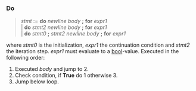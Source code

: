 ### Do

> *stmt* := **do** *newline* *body* **;** **for** *expr1*\
> | **do** *stmt2* *newline* *body* **;** **for** *expr1*\
> | **do** *stmt0* **;** *stmt2* *newline* *body* **;** **for** *expr1*

where *stmt0* is the initialization, *expr1* the continuation condition and
*stmt2* the iteration step. *expr1* must evaluate to a
[bool](./kernel_bool.md)-value. Executed in the following order:

1) Executed *body* and jump to 2.
2) Check condition, if **True** do 1 otherwise 3.
3) Jump below loop.
